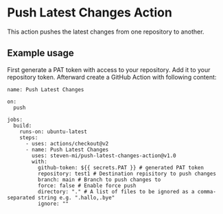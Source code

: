 # Push Latest Changes Action
This action pushes the latest changes from one repository to another.

## Example usage
First generate a PAT token with access to your repository. Add it to your repository token. Afterward create a GitHub Action with following content:

```
name: Push Latest Changes 

on:
  push
    
jobs:
  build:
    runs-on: ubuntu-latest
    steps:
      - uses: actions/checkout@v2
      - name: Push Latest Changes
        uses: steven-mi/push-latest-changes-action@v1.0
        with:
          github-token: ${{ secrets.PAT }} # generated PAT token
          repository: test1 # Destination repisitory to push changes
          branch: main # Branch to push changes to
          force: false # Enable force push
          directory: "." # A list of files to be ignored as a comma-separated string e.g. ".hallo,.bye"
          ignore: ""
```

